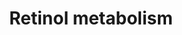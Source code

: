 ---
annotations:
- type: Pathway Ontology
  value: retinol metabolic pathway
authors:
- MaintBot
- AlexanderPico
- Samuel Sklar
- Dingju11
- Khanspers
- Strand
- Thomas
- Ddigles
- Egonw
- Mkutmon
description: This pathway is about carotenoid metabolism. It is mainly created by
  the NuGO focusteam on Carotenoid metabolism. Finally it was subject to a text mining
  workflow which added some additional entities.
last-edited: 2019-09-17
organisms:
- Mus musculus
redirect_from:
- /index.php/Pathway:WP1259
- /instance/WP1259
schema-jsonld:
- '@context': https://schema.org/
  '@id': https://wikipathways.github.io/pathways/WP1259.html
  '@type': Dataset
  creator:
    '@type': Organization
    name: WikiPathways
  description: This pathway is about carotenoid metabolism. It is mainly created by
    the NuGO focusteam on Carotenoid metabolism. Finally it was subject to a text
    mining workflow which added some additional entities.
  keywords:
  - Adh4
  - cryptoxanthin
  - beta-cryptoxanthin
  - Rxra
  - Abcg8
  - Bcmo1
  - lycopene
  - Aldh1a3
  - MAPK
  - Adh1
  - Rdh8
  - Cd36
  - Rbp1
  - Aldh1a2
  - Sult2b1
  - Rbp2
  - lutein
  - Lpl
  - Rarb
  - Rdh5
  - Bcdo2
  - canthaxanthin
  - Cyp2e1
  - Abcg5
  - ARAT
  - Rlbp1
  - Cyp26a1
  - Rbp4
  - Rdh10
  - Rbp7
  - Rpe65
  - Dhrs3
  - Rdh12
  - Npc1l1
  - Rxrg
  - Scarb1
  - Crabp2
  - Crabp1
  - Retsat
  - Vitamin D3
  - Lrat
  - violaxanthin
  - Rarg
  - Rara
  - Aldh1a1
  - Cyp26b1
  - Rxrb
  - astaxanthin
  - alpha-carotene
  - Sult1a1
  - zeaxanthin
  license: CC0
  name: Retinol metabolism
seo: CreativeWork
title: Retinol metabolism
wpid: WP1259
---